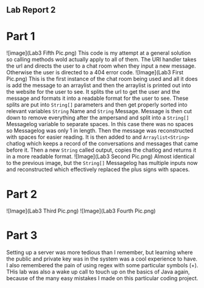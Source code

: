 ## Lab Report 2

# Part 1
![image](Lab3 Fifth Pic.png)
This code is my attempt at a general solution so calling methods wold actually apply to all of them.
The URI handler takes the url and directs the user to a chat room when they input a new message. Otherwise the user is directed to a 404 error code. 
![Image](Lab3 First Pic.png)
This is the first instance of the chat room being used and all it does is add the message to an arraylist and then the arraylist is printed out into the website for the user to see. It splits the url to get the user and the message and formats it into a readable format for the user to see. These splits are put into `String[]` parameters and then get properly sorted into relevant variables `String` Name and `String` Message. Message is then cut down to remove everything after the ampersand and split into a `String[]` Messagelog variable to separate spaces. In this case there was no spaces so Messagelog was only 1 in length. Then the message was reconstructed with spaces for easier reading. It is then added to and `Arraylist<String>` chatlog which keeps a record of the conversations and messages that came before it. Then a new `String` called output, copies the chatlog and returns it in a more readable format.
![Image](Lab3 Second Pic.png)
Almost identical to the previous image, but the `String[]` Messagelog has multiple inputs now and reconstructed which effectively replaced the plus signs with spaces.
# Part 2
![Image](Lab3 Third Pic.png)
![Image](Lab3 Fourth Pic.png)
# Part 3

Setting up a server was more tedious than I remember, but learning where the public and private key was in the system was a cool experience to have. I also remembered the pain of using regex with some particular symbols (+). THis lab was also a wake up call to touch up on the basics of Java again, because of the many easy mistakes I made on this particular coding project.
